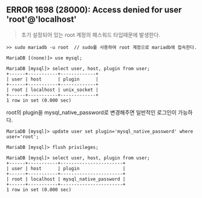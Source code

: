 **ERROR 1698 (28000): Access denied for user 'root'@'localhost'**
----------

> 초기 설정되어 있는 root 계정의 패스워드 타입때문에 발생한다.

```
>> sudo mariadb -u root  // sudo를 사용하여 root 계정으로 mariadb에 접속한다.

MariaDB [(none)]> use mysql;

MariaDB [mysql]> select user, host, plugin from user;
+------+-----------+-------------+
| user | host      | plugin      |
+------+-----------+-------------+
| root | localhost | unix_socket |
+------+-----------+-------------+
1 row in set (0.000 sec)
```
root의 plugin을 mysql_native_password로 변경해주면 일반적인 로그인이 가능하다.

```
MariaDB [mysql]> update user set plugin='mysql_native_password' where user='root';

MariaDB [mysql]> flush privileges;

MariaDB [mysql]> select user, host, plugin from user;
+------+-----------+-----------------------+
| user | host      | plugin                |
+------+-----------+-----------------------+
| root | localhost | mysql_native_password |
+------+-----------+-----------------------+
1 row in set (0.000 sec)
```
